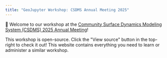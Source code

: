 ```yaml
---
title: "GeoJupyter Workshop: CSDMS Annual Meeting 2025"
---
```


🤗 Welcome to our workshop at the
[Community Surface Dynamics Modeling System (CSDMS) 2025 Annual Meeting](https://csdms.colorado.edu/wiki/Form:Annualmeeting2025)!

This workshop is open-source.
Click the "View source" button in the top-right to check it out!
This website contains everything you need to learn or administer a similar
workshop.
